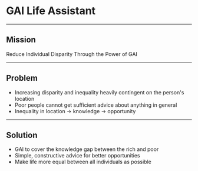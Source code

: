 # GAI Life Assistant

---

## Mission

Reduce Individual Disparity Through the Power of GAI

---

## Problem

- Increasing disparity and inequality heavily contingent on the person's location
- Poor people cannot get sufficient advice about anything in general
- Inequality in location -> knowledge -> opportunity

---

## Solution

- GAI to cover the knowledge gap between the rich and poor
- Simple, constructive advice for better opportunities
- Make life more equal between all individuals as possible
